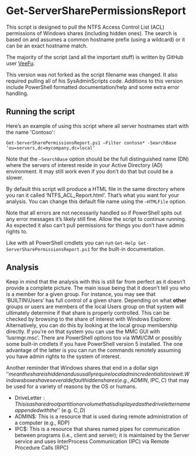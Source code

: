 # Get-ServerSharePermissionsReport
This script is designed to pull the NTFS Access Control List (ACL) permissions of Windows shares (including hidden ones). The search is based on and assumes a common hostname prefix (using a wildcard) or it can be an exact hostname match.

The majority of the script (and all the important stuff) is written by GitHub user [VeeFu](https://github.com/VeeFu/SysAdminScripts/tree/master/SecurityReports).

This version was not forked as the script filename was changed.  It also required pulling all of his SysAdminScripts code. Additions to this version include PowerShell formatted documentation/help and some extra error handling.

## Running the script

Here’s an example of using this script where all server hostnames start with the name 'Contoso':
 
    Get-ServerSharePermissionsReport.ps1 –Filter contoso* -SearchBase ‘ou=servers,dc=mycompany,dc=local’
 
Note that the `–SearchBase` option should be the full distinguished name (DN) where the servers of interest reside in your Active Directory (AD) environment.  It may still work even if you don’t do that but could be a slower.

By default this script will produce a HTML file in the same directory where you ran it called ‘NTFS_ACL_Report.html’.  That’s what you want for your analysis. You can change this default file name using the `–HTMLFile` option.

Note that all errors are not necessarily handled so if PowerShell spits out any error messages it’s likely still fine.  Allow the script to continue running.  As expected it also can’t pull permissions for things you don’t have admin rights to.

Like with all PowerShell cmdlets you can run `Get-Help Get-ServerSharePermissionsReport.ps1` for the built-in documentation.

## Analysis

Keep in mind that the analysis with this is still far from perfect as it doesn’t provide a complete picture.  The main issue being that it doesn’t tell you who is a member for a given group.  For instance, you may see that ‘BUILTIN\Users’ has full control of a given share.  Depending on what **other** groups or users are members of the local Users group on that system will ultimately determine if that share is properly controlled.  This can be checked by browsing to the share of interest with Windows Explorer.  Alternatively, you can do this by looking at the local group membership directly.  If you’re on that system you can use the MMC GUI with ‘lusrmgr.msc’.  There are PowerShell options too via WMI/CIM or possibly some built-in cmdlets if you have PowerShell version 5 installed.  The one advantage of the latter is you can run the commands remotely assuming you have admin rights to the system of interest.

Another reminder that Windows shares that end in a dollar sign ‘$’ mean the share is hidden and ususally require local admin credentials to view it.  Windows boxes have several default hidden shares (e.g., ADMIN$, IPC$, C$) that may be used for a variety of reasons by the OS or humans.
* DriveLetter$: This is a shared root partition or volume that is displayed as the drive letter name appended with the '$' (e.g. C$, D$)
* ADMIN$: This is a resource that is used during remote administration of a computer (e.g., RDP)
* IPC$: This is a resource that shares named pipes for communication between programs (i.e., client and server); it is maintained by the Server service and uses InterProcess Communication (IPC) via Remote Procedure Calls (RPC)
